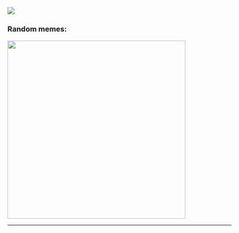 [![](https://visitcount.itsvg.in/api?id=thomson2k&icon=0&color=6)](https://visitcount.itsvg.in)
### Random memes:
<img src='https://randommeme-five.vercel.app/' style="height: 400px;"/>

---
